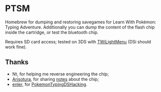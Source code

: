 # PTSM

Homebrew for dumping and restoring savegames for Learn With Pokémon: Typing Adventure. Additionally you can dump the content of the flash chip inside the cartridge, or test the bluetooth chip.

Requires SD card access; tested on 3DS with [TWiLightMenu](https://github.com/DS-Homebrew/TWiLightMenu) (DSi should work fine).

## Thanks

- Nt, for helping me reverse engineering the chip;
- [Arisotura](https://github.com/Arisotura), for sharing [notes](https://melonds.kuribo64.net/board/thread.php?pid=3606) about the chip;
- [enler](https://github.com/enler), for [PokemonTypingDSHacking](https://github.com/enler/PokemonTypingDSHacking).